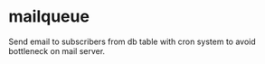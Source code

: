 mailqueue
=========

Send email to subscribers from db table with cron system to avoid bottleneck on mail server.